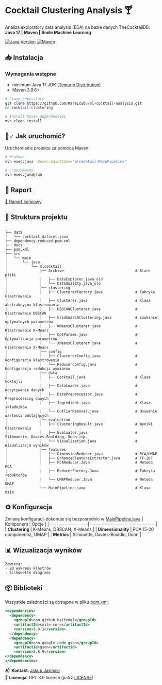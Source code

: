 # Cocktail Clustering Analysis :cocktail:

Analiza exploratory data analysis (EDA) na bazie danych TheCocktailDB.  
**Java 17 | Maven | Smile Machine Learning**

[![Java Version](https://img.shields.io/badge/Java-17-007396?logo=openjdk)](https://adoptium.net/)
[![Maven](https://img.shields.io/badge/Maven-3.9.6-C71A36?logo=apachemaven)](https://maven.apache.org)

## 📥 Instalacja

### Wymagania wstępne
- minimum Java 17 JDK ([Temurin Distribution](https://adoptium.net/))
- Maven 3.9.6+

```bash
# Clone repository
git clone https://github.com/RareIcubu/ml-cocktail-analysis.git
cd cocktail-clustering

# Install Maven dependencies
mvn clean install
```

## 🏃♂️ Jak uruchomić?

Uruchamianie projektu za pomocą Maven:
```bash
# Windows
mvn exec:java -Dexec.mainClass="mlcocktail.MainPipeline"

# Linux/macOS
mvn exec:java@run
```

## 📒 Raport
[📄 Raport końcowy](./docs/Raport.pdf)


## 📂 Struktura projektu
```
.
├── data
│   └── cocktail_dataset.json
├── dependency-reduced-pom.xml
├── docs
├── pom.xml
├── src
│   └── main
│       └── java
│           └── mlcocktail
│               ├── Archive                                 # Stare pliki
│               │   ├── DataExplorer.java_old
│               │   └── DataQuality.java_old                
│               ├── clustering
│               │   ├── ClustererFactory.java               # Fabryka klastrowania
│               │   ├── Clusterer.java                      # Klasa abstrakcyjna klastrowania
│               │   ├── DBSCANClusterer.java                # Klastrowanie DBSCAN
│               │   ├── GridSearchClustering.java           # szukanie optymalnych parametrów
│               │   ├── KMeansClusterer.java                # Klastrowanie K-Means
│               │   ├── OptParams.java                      # Optymalizacja parametrów
│               │   └── XMeansClusterer.java                # klastrowania X-Means
│               ├── config
│               │   ├── ClustererConfig.java                # Konfiguracja klastrowania
│               │   └── ReducerConfig.java                  # Konfiguracja redukcji wymiarów
│               ├── data
│               │   ├── Cocktail.java                       # Klasa koktajli
│               │   ├── DataLoader.java                     # Wczytywanie danych
│               │   ├── DataPreprocessor.java               # Preprocessing danych
│               │   ├── Ingredient.java                     # Klasa składników
│               │   └── OutlierRemoval.java                 # Usuwanie wartości odstających
│               ├── evaluation
│               │   ├── ClusteringResult.java               # Wyniki klastrowania
│               │   ├── Evaluator.java                      # Silhouette, Davies-Boulding, Dunn itp.
│               │   └── Visualization.java                  # Wizualizacja wyników
│               ├── features
│               │   ├── DimensionReducer.java               # PCA/UMAP
│               │   ├── EnhancedFeatureExtractor.java       # TF-IDF
│               │   ├── PCAReducer.Java                     # Metoda PCA
│               │   ├── ReducerFactory.Java                 # Fabryka reduktorów
│               │   └── UMAPReducer.Java                    # Metoda UMAP
│               └── MainPipeline.java                       # Klasa main
```

## ⚙️ Konfiguracja
Zmianę konfiguracji dokonuje się bezpośrednio w [MainPipeline.java](./src/main/java/mlcocktail/MainPipeline.java)
| Komponent          | Opcje                          |
|--------------------|----------------------------------|
| **Clustering**     | K-Means, DBSCAN, X-Means         |
| **Dimensionality** | PCA (5-20 components), UMAP      |
| **Metrics**        | Silhouette, Davies-Bouldin, Dunn |

## 📊 Wizualizacja wyników

```
Zawiera:
- 2D wykresy klastrów
- Silhouette diagrams
```
## 📦 Biblioteki
Wszystkie zależności są dostępne w pliku [pom.xml](./pom.xml):
```xml
<dependencies>
  <dependency>
    <groupId>com.github.haifengl</groupId>
    <artifactId>smile-core</artifactId>
    <version>3.0.1</version>
  </dependency>
  <dependency>
    <groupId>com.google.code.gson</groupId>
    <artifactId>gson</artifactId>
    <version>2.8.9</version>
</dependency>
</dependencies>
```

📬 **Kontakt**: [Jakub Jasiński](mailto:280109@student.pwr.edu.pl)  
🔖 **Licencja**: GPL 3.0 license (patrz [LICENSE](LICENSE)) 
